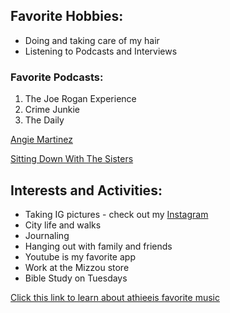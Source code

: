 
<div class="hobbies-section">
  <h2>Favorite Hobbies:</h2>
  <ul>
    <li>Doing and taking care of my hair</li>
    <li>Listening to Podcasts and Interviews</li>
  </ul>
  <h3>Favorite Podcasts:</h3>
  <ol>
    <li>The Joe Rogan Experience</li>
    <li>Crime Junkie</li>
    <li>The Daily</li>
  </ol>
</div>
<a href="https://www.youtube.com/@AngieMartinez">Angie Martinez </a>


<a href="https://www.youtube.com/@sdwtspodcast">Sitting Down With The Sisters</a>
<div class="interests-section">
  <h2>Interests and Activities:</h2>
  <ul>
    <li>Taking IG pictures - check out my <a href="https://www.instagram.com/athieei.ovo/">Instagram</a></li>
    <li>City life and walks</li>
    <li>Journaling</li>
    <li>Hanging out with family and friends</li>
    <li>Youtube is my favorite app</li>
    <li>Work at the Mizzou store</li>
    <li>Bible Study on Tuesdays</li>
  </ul>
</div>
<a href="favoritemusic.md">Click this link to learn about athieeis favorite music</a>
